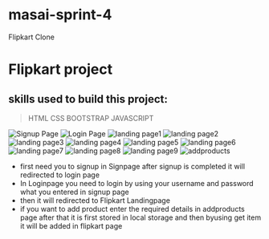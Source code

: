 # masai-sprint-4
Flipkart Clone
# Flipkart project
## skills used to build this project:
>HTML
>CSS
>BOOTSTRAP
>JAVASCRIPT

![Signup Page](/images/Signup.png)
![Login Page](/images/Loginpage.png)
![landing page1](/images/Landingpage1.png)
![landing page2](/images/Landingpage2.png)
![landing page3](/images/Landingpage3.png)
![landing page4](/images/Landingpage4.png)
![landing page5](/images/Landingpage5.png)
![landing page6](/images/Landingpage6.png)
![landing page7](/images/Landingpage7.png)
![landing page8](/images/Landingpage8.png)
![landing page9](/images/Landingpage9.png)
![addproducts ](/images/Addproducts.png)


* first need you to signup in Signpage after signup is completed it will redirected to login page
* In Loginpage you need to login by using your username and password what you entered in signup 	page
* then it will redirected to Flipkart Landingpage
* if you want to add product enter the required details in addproducts page after that it is first 	stored in local storage and then byusing get item it will be added in flipkart page
